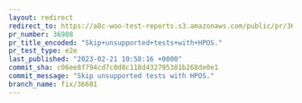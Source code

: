 ```yaml
---
layout: redirect
redirect_to: https://a8c-woo-test-reports.s3.amazonaws.com/public/pr/36908/e2e/index.html
pr_number: 36908
pr_title_encoded: "Skip+unsupported+tests+with+HPOS."
pr_test_type: e2e
last_published: "2023-02-21 10:58:16 +0000"
commit_sha: c06ee8f794cd7c0d8c118d432795381b268de0e1
commit_message: "Skip unsupported tests with HPOS."
branch_name: fix/36681
---
```

